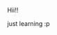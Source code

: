 Hii!!

just learning :p

<!---
alekesadillas/alekesadillas is a ✨ special ✨ repository because its `README.md` (this file) appears on your GitHub profile.
You can click the Preview link to take a look at your changes.
--->

